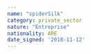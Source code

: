 ```yaml
---
name: "spiderSilk"
category: private_sector
nature: "Entreprise"
nationality: ARE
date_signed: '2018-11-12'
---
```

    